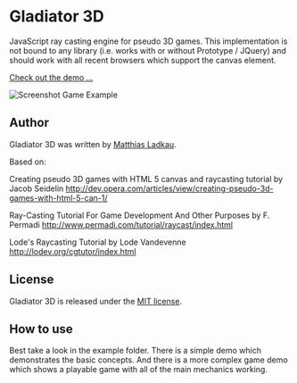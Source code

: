 # Gladiator 3D

JavaScript ray casting engine for pseudo 3D games. This implementation is not bound to any library (i.e. works with or without Prototype / JQuery) and should work with all recent browsers which support the canvas element.

[Check out the demo ...](https://rawgit.com/navonod2301/gladiator_3d/master/example/game_demo/main.html)

![Screenshot Game Example](https://github.com/krotik/gladiator_3d/blob/master/examples/game_demo/img/screenshot.png?raw=true)

## Author

Gladiator 3D was written by [Matthias Ladkau](http://www.ladkau.de).

Based on: 

Creating pseudo 3D games with HTML 5 canvas and raycasting tutorial
by Jacob Seidelin
http://dev.opera.com/articles/view/creating-pseudo-3d-games-with-html-5-can-1/

Ray-Casting Tutorial For Game Development And Other Purposes
by F. Permadi
http://www.permadi.com/tutorial/raycast/index.html

Lode's Raycasting Tutorial
by Lode Vandevenne
http://lodev.org/cgtutor/index.html

## License

Gladiator 3D is released under the [MIT license](http://mit-license.org).

## How to use

Best take a look in the example folder. There is a simple demo which demonstrates the basic concepts. And there is a more complex game demo which shows a playable game with all of the main mechanics working.
